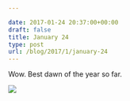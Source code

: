 ```yaml
---

date: 2017-01-24 20:37:00+00:00
draft: false
title: January 24
type: post
url: /blog/2017/1/january-24
---
```


Wow. Best dawn of the year so far.


  
![](/images/2017-01-24-20171january-24/image-asset.jpeg)

